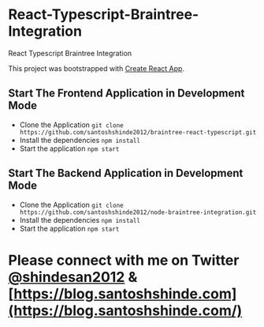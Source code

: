 # React-Typescript-Braintree-Integration

React Typescript Braintree Integration

This project was bootstrapped with [Create React App](https://github.com/facebook/create-react-app).

## Start The Frontend Application in Development Mode

- Clone the Application `git clone https://github.com/santoshshinde2012/braintree-react-typescript.git`
- Install the dependencies `npm install`
- Start the application `npm start`

## Start The Backend Application in Development Mode

- Clone the Application `git clone https://github.com/santoshshinde2012/node-braintree-integration.git`
- Install the dependencies `npm install`
- Start the application `npm start`

# Please connect with me on Twitter [@shindesan2012](https://twitter.com/shindesan2012) & [https://blog.santoshshinde.com](https://blog.santoshshinde.com/)
